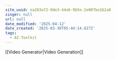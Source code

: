 ```yaml
---
site_uuid: ea203af2-9de3-44a6-9b5e-2e007be162a8
zinger: null
url: null
date_modified: '2025-04-12'
date_created: '2025-03-30T05:44:14.827Z'
tags:
  - AI-Toolkit
---
```





























































[[Video Generator|Video Generation]]
